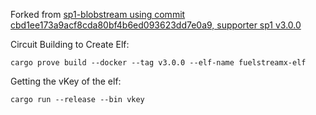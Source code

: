
Forked from [sp1-blobstream using commit cbd1ee173a9acf8cda80bf4b6ed093623dd7e0a9, supporter sp1 v3.0.0](https://github.com/succinctlabs/sp1-blobstream/tree/cbd1ee173a9acf8cda80bf4b6ed093623dd7e0a9)

Circuit Building to Create Elf:

```
cargo prove build --docker --tag v3.0.0 --elf-name fuelstreamx-elf
```

Getting the vKey of the elf:

```
cargo run --release --bin vkey
```